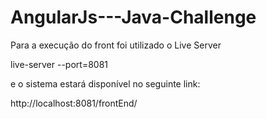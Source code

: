 # AngularJs---Java-Challenge

Para a execução do front foi utilizado o Live Server

live-server --port=8081

e o sistema estará disponível no seguinte link:

http://localhost:8081/frontEnd/
